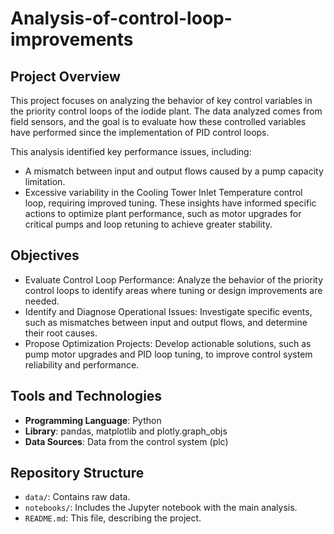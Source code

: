 # Analysis-of-control-loop-improvements

## Project Overview
This project focuses on analyzing the behavior of key control variables in the priority control loops of the iodide plant. 
The data analyzed comes from field sensors, and the goal is to evaluate how these controlled variables have performed since the implementation of PID control loops.

This analysis identified key performance issues, including:
- A mismatch between input and output flows caused by a pump capacity limitation.
- Excessive variability in the Cooling Tower Inlet Temperature control loop, requiring improved tuning.
These insights have informed specific actions to optimize plant performance, such as motor upgrades for critical pumps and loop retuning to achieve greater stability.

## Objectives
- Evaluate Control Loop Performance: Analyze the behavior of the priority control loops to identify areas where tuning or design improvements are needed.
- Identify and Diagnose Operational Issues: Investigate specific events, such as mismatches between input and output flows, and determine their root causes.
- Propose Optimization Projects: Develop actionable solutions, such as pump motor upgrades and PID loop tuning, to improve control system reliability and performance.

## Tools and Technologies
- **Programming Language**: Python
- **Library**: pandas, matplotlib and plotly.graph_objs
- **Data Sources**: Data from the control system (plc)

## Repository Structure
- `data/`: Contains raw data.
- `notebooks/`: Includes the Jupyter notebook with the main analysis.
- `README.md`: This file, describing the project.
